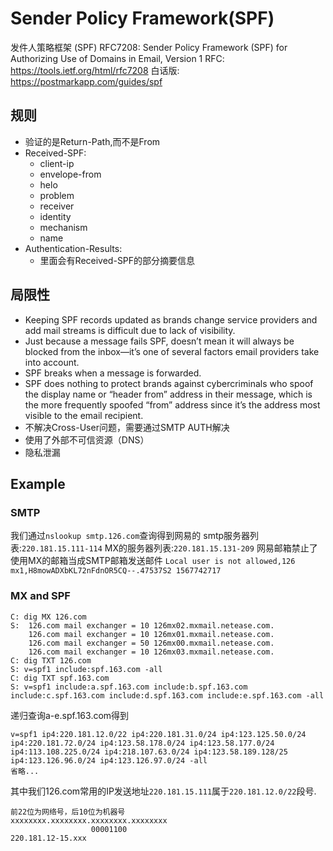 # Sender Policy Framework(SPF)
发件人策略框架 (SPF) 
RFC7208: Sender Policy Framework (SPF) for Authorizing Use of Domains in Email, Version 1
RFC: https://tools.ietf.org/html/rfc7208
白话版: https://postmarkapp.com/guides/spf
## 规则
- 验证的是Return-Path,而不是From
- Received-SPF:
  - client-ip
  - envelope-from
  - helo
  - problem
  - receiver
  - identity
  - mechanism
  - name
- Authentication-Results:
  - 里面会有Received-SPF的部分摘要信息
## 局限性
- Keeping SPF records updated as brands change service providers and add mail streams is difficult due to lack of visibility.
- Just because a message fails SPF, doesn’t mean it will always be blocked from the inbox—it’s one of several factors email providers take into account.
- SPF breaks when a message is forwarded.
- SPF does nothing to protect brands against cybercriminals who spoof the display name or “header from” address in their message, which is the more frequently spoofed “from” address since it’s the address most visible to the email recipient.
- 不解决Cross-User问题，需要通过SMTP AUTH解决
- 使用了外部不可信资源（DNS）
- 隐私泄漏
## Example
### SMTP
我们通过`nslookup smtp.126.com`查询得到网易的
smtp服务器列表:`220.181.15.111-114`
MX的服务器列表:`220.181.15.131-209`
网易邮箱禁止了使用MX的邮箱当成SMTP邮箱发送邮件
`Local user is not allowed,126 mx1,H8mowADXbKL72nFdnOR5CQ--.47537S2 1567742717`
### MX and SPF
```
C: dig MX 126.com
S:  126.com	mail exchanger = 10 126mx02.mxmail.netease.com.
    126.com	mail exchanger = 10 126mx01.mxmail.netease.com.
    126.com	mail exchanger = 50 126mx00.mxmail.netease.com.
    126.com	mail exchanger = 10 126mx03.mxmail.netease.com.
C: dig TXT 126.com
S: v=spf1 include:spf.163.com -all
C: dig TXT spf.163.com
S: v=spf1 include:a.spf.163.com include:b.spf.163.com include:c.spf.163.com include:d.spf.163.com include:e.spf.163.com -all
```
递归查询a-e.spf.163.com得到
```
v=spf1 ip4:220.181.12.0/22 ip4:220.181.31.0/24 ip4:123.125.50.0/24 ip4:220.181.72.0/24 ip4:123.58.178.0/24 ip4:123.58.177.0/24 ip4:113.108.225.0/24 ip4:218.107.63.0/24 ip4:123.58.189.128/25 ip4:123.126.96.0/24 ip4:123.126.97.0/24 -all
省略...
```
其中我们126.com常用的IP发送地址`220.181.15.111`属于`220.181.12.0/22`段号.
```
前22位为网络号，后10位为机器号
xxxxxxxx.xxxxxxxx.xxxxxxxx.xxxxxxxx
                  00001100
220.181.12-15.xxx
```
